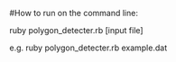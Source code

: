 #How to run
on the command line: 

ruby polygon_detecter.rb [input file]

e.g.  ruby polygon_detecter.rb example.dat
